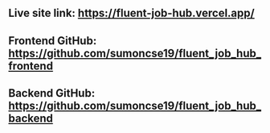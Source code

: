## Live site link: https://fluent-job-hub.vercel.app/

## Frontend GitHub: https://github.com/sumoncse19/fluent_job_hub_frontend

## Backend GitHub: https://github.com/sumoncse19/fluent_job_hub_backend
